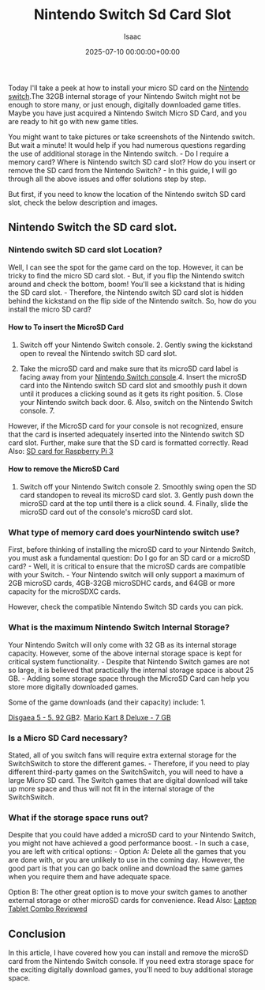 ﻿---
title: Nintendo Switch Sd Card Slot
description: Today I'll take a peek at how to install your micro SD card on the Nintendo switch . The 32GB internal storage of your Nintendo Switch might not be enough to...
slug: /nintendo-switch-sd-card-slot/
date: 2025-07-10 00:00:00+00:00
lastmod: 2025-07-10 00:00:00+03:00
author: Isaac
categories:

- Controllers
tags:

- controllers

- nintendo

- switch
layout: post
---

Today I'll take a peek at how to install your micro SD card on the [Nintendo switch](https://en.wikipedia.org/wiki/Nintendo_Switch).The 32GB internal storage of your Nintendo Switch might not be enough to store many, or just enough, digitally downloaded game titles. Maybe you have just acquired a Nintendo Switch Micro SD Card, and you are ready to hit go with new game titles.

You might want to take pictures or take screenshots of the Nintendo switch. But wait a minute! It would help if you had numerous questions regarding the use of additional storage in the Nintendo switch. - Do I require a memory card? Where is Nintendo switch SD card slot? How do you insert or remove the SD card from the Nintendo Switch? - In this guide, I will go through all the above issues and offer solutions step by step.

But first, if you need to know the location of the Nintendo switch SD card slot, check the below description and images.

##  Nintendo Switch the SD card slot.

###  Nintendo switch SD card slot Location?

Well, I can see the spot for the game card on the top. However, it can be tricky to find the micro SD card slot. - But, if you flip the Nintendo switch around and check the bottom, boom! You'll see a kickstand that is hiding the SD card slot. - Therefore, the Nintendo switch SD card slot is hidden behind the kickstand on the flip side of the Nintendo switch. So, how do you install the micro SD card?

####  How to To insert the MicroSD Card

1. Switch off your Nintendo Switch console. 2. Gently swing the kickstand open to reveal the Nintendo switch SD card slot.

3. Take the microSD card and make sure that its microSD card label is facing away from your [Nintendo Switch console](https://www.amazon.com/dp/B01MUAGZ49/?tag=p-policy-20).4. Insert the microSD card into the Nintendo switch SD card slot and smoothly push it down until it produces a clicking sound as it gets its right position. 5. Close your Nintendo switch back door. 6. Also, switch on the Nintendo Switch console. 7.

However, if the MicroSD card for your console is not recognized, ensure that the card is inserted adequately inserted into the Nintendo switch SD card slot. Further, make sure that the SD card is formatted correctly. Read Also: [SD card for Raspberry Pi 3](https://pestpolicy.com/best-sd-card-for-raspberry-pi-3/)

####  How to remove the MicroSD Card

1. Switch off your Nintendo Switch console 2. Smoothly swing open the SD card standopen to reveal its microSD card slot. 3. Gently push down the microSD card at the top until there is a click sound. 4. Finally, slide the microSD card out of the console's microSD card slot.

###  What type of memory card does yourNintendo switch use?

First, before thinking of installing the microSD card to your Nintendo Switch, you must ask a fundamental question: Do I go for an SD card or a microSD card? - Well, it is critical to ensure that the microSD cards are compatible with your Switch. - Your Nintendo switch will only support a maximum of 2GB microSD cards, 4GB-32GB microSDHC cards, and 64GB or more capacity for the microSDXC cards.

However, check the compatible Nintendo Switch SD cards you can pick.

###  What is the maximum Nintendo Switch Internal Storage?

Your Nintendo Switch will only come with 32 GB as its internal storage capacity. However, some of the above internal storage space is kept for critical system functionality. - Despite that Nintendo Switch games are not so large, it is believed that practically the internal storage space is about 25 GB. - Adding some storage space through the MicroSD Card can help you store more digitally downloaded games.

Some of the game downloads (and their capacity) include: 1.

[Disgaea 5 - 5. 92 GB](https://www.nintendo.com/games/detail/disgaea-5-complete-switch)2. [Mario Kart 8 Deluxe - 7 GB](https://www.nintendo.com/games/detail/mario-kart-8-deluxe-switch)

###  Is a Micro SD Card necessary?

Stated, all of you switch fans will require extra external storage for the SwitchSwitch to store the different games. - Therefore, if you need to play different third-party games on the SwitchSwitch, you will need to have a large Micro SD card. The Switch games that are digital download will take up more space and thus will not fit in the internal storage of the SwitchSwitch.

###  What if the storage space runs out?

Despite that you could have added a microSD card to your Nintendo Switch, you might not have achieved a good performance boost. - In such a case, you are left with critical options: - Option A: Delete all the games that you are done with, or you are unlikely to use in the coming day. However, the good part is that you can go back online and download the same games when you require them and have adequate space.

Option B: The other great option is to move your switch games to another external storage or other microSD cards for convenience. Read Also: [Laptop Tablet Combo Reviewed](https://pestpolicy.com/best-laptop-tablet-combo/)

##  Conclusion

In this article, I have covered how you can install and remove the microSD card from the Nintendo Switch console. If you need extra storage space for the exciting digitally download games, you'll need to buy additional storage space.
